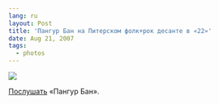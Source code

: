 ```yaml
---
lang: ru
layout: Post
title: 'Пангур Бан на Питерском фолк+рок десанте в «22»'
date: Aug 21, 2007
tags:
  - photos
---
```


![](/images/blog/Sapegin-Artem-20D-2007-08-18-427-2793.jpg)

[Послушать](http://community.livejournal.com/pangur_ban_band/profile 'Сообщество Пангур Бана, ссылки на записи') «Пангур Бан».

